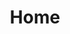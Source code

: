 ---
title: Home
metaTitle:
lang:
description:
meta:
    - name: description
      content:
    - name: keywords
      content:
---